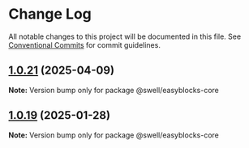 # Change Log

All notable changes to this project will be documented in this file.
See [Conventional Commits](https://conventionalcommits.org) for commit guidelines.

## [1.0.21](https://github.com/swellstores/easyblocks/compare/v1.0.20...v1.0.21) (2025-04-09)

**Note:** Version bump only for package @swell/easyblocks-core

## [1.0.19](https://github.com/swellstores/easyblocks/compare/v1.0.18...v1.0.19) (2025-01-28)

**Note:** Version bump only for package @swell/easyblocks-core
